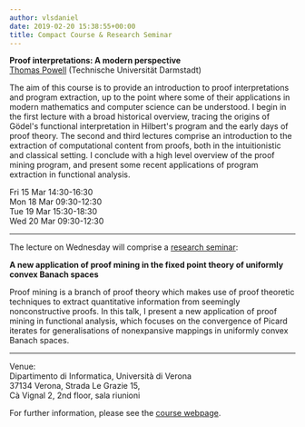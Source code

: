 ```yaml
---
author: vlsdaniel
date: 2019-02-20 15:38:55+00:00
title: Compact Course & Research Seminar
---
```


**Proof interpretations: A modern perspective**\
[Thomas Powell](https://www2.mathematik.tu-darmstadt.de/~powell/) (Technische Universität Darmstadt)





The aim of this course is to provide an introduction to proof
interpretations and program extraction, up to the point where some of
their applications in modern mathematics and computer science can be
understood. I begin in the first lecture with a broad historical overview,
tracing the origins of Gödel's functional interpretation in Hilbert's
program and the early days of proof theory. The second and third lectures
comprise an introduction to the extraction of computational content from
proofs, both in the intuitionistic and classical setting. I conclude with
a high level overview of the proof mining program, and present some recent
applications of program extraction in functional analysis.

Fri 15 Mar 14:30-16:30\
Mon 18 Mar 09:30-12:30\
Tue 19 Mar 15:30-18:30\
Wed 20 Mar 09:30-12:30

___

The lecture on Wednesday will comprise a [research seminar](http://www.di.univr.it/?ent=seminario&id=4712&idC=70&lang=it):

**A new application of proof mining in the fixed point theory of uniformly convex Banach spaces**





Proof mining is a branch of proof theory which makes use of
proof theoretic techniques to extract quantitative information from
seemingly nonconstructive proofs. In this talk, I present a new
application of proof mining in functional analysis, which focuses on the
convergence of Picard iterates for generalisations of nonexpansive
mappings in uniformly convex Banach spaces.

___

Venue:\
Dipartimento di Informatica, Università di Verona\
37134 Verona, Strada Le Grazie 15,\
Cà Vignal 2, 2nd floor, sala riunioni





For further information, please see the [course webpage](http://www.di.univr.it/?ent=seminario&id=4675&idC=70).
